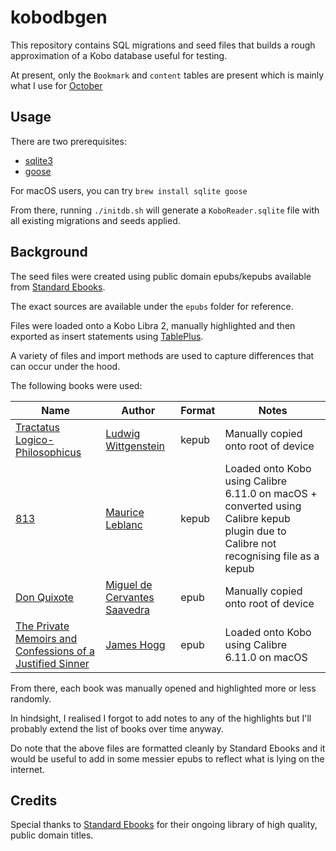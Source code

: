 # kobodbgen

This repository contains SQL migrations and seed files that builds a rough approximation of a Kobo database useful for testing.

At present, only the `Bookmark` and `content` tables are present which is mainly what I use for [October](https://github.com/marcus-crane/october)

## Usage

There are two prerequisites:

- [sqlite3](https://www.sqlite.org/index.html)
- [goose](https://github.com/pressly/goose)

For macOS users, you can try `brew install sqlite goose`

From there, running `./initdb.sh` will generate a `KoboReader.sqlite` file with all existing migrations and seeds applied.

## Background

The seed files were created using public domain epubs/kepubs available from [Standard Ebooks](https://standardebooks.org/).

The exact sources are available under the `epubs` folder for reference.

Files were loaded onto a Kobo Libra 2, manually highlighted and then exported as insert statements using [TablePlus](https://tableplus.com/).

A variety of files and import methods are used to capture differences that can occur under the hood.

The following books were used:

| Name                                                                                                                                                                | Author                                                                                         | Format | Notes                               |
| ------------------------------------------------------------------------------------------------------------------------------------------------------------------- | ---------------------------------------------------------------------------------------------- | ------ | ----------------------------------- |
| [Tractatus Logico-Philosophicus](https://standardebooks.org/ebooks/ludwig-wittgenstein/tractatus-logico-philosophicus/c-k-ogden)                                    | [Ludwig Wittgenstein](https://standardebooks.org/ebooks/ludwig-wittgenstein)                   | kepub  | Manually copied onto root of device |
| [813](https://standardebooks.org/ebooks/maurice-leblanc/813/alexander-teixeira-de-mattos)                                                                           | [Maurice Leblanc](https://standardebooks.org/ebooks/maurice-leblanc)                           | kepub  | Loaded onto Kobo using Calibre 6.11.0 on macOS + converted using Calibre kepub plugin due to Calibre not recognising file as a kepub |
| [Don Quixote](https://standardebooks.org/ebooks/miguel-de-cervantes-saavedra/don-quixote/john-ormsby)                                                               | [Miguel de Cervantes Saavedra](https://standardebooks.org/ebooks/miguel-de-cervantes-saavedra) | epub   | Manually copied onto root of device |
| [The Private Memoirs and Confessions of a Justified Sinner](https://standardebooks.org/ebooks/james-hogg/the-private-memoirs-and-confessions-of-a-justified-sinner) | [James Hogg](https://standardebooks.org/ebooks/james-hogg)                                     | epub   | Loaded onto Kobo using Calibre 6.11.0 on macOS      |

From there, each book was manually opened and highlighted more or less randomly.

In hindsight, I realised I forgot to add notes to any of the highlights but I'll probably extend the list of books over time anyway.

Do note that the above files are formatted cleanly by Standard Ebooks and it would be useful to add in some messier epubs to reflect what is lying on the internet.

## Credits

Special thanks to [Standard Ebooks](https://standardebooks.org/) for their ongoing library of high quality, public domain titles.